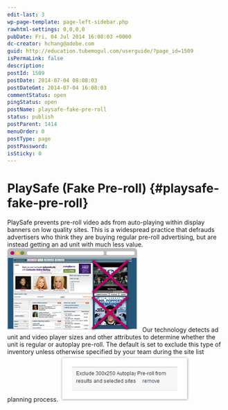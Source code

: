 ```yaml
---
edit-last: 3
wp-page-template: page-left-sidebar.php
rawhtml-settings: 0,0,0,0
pubDate: Fri, 04 Jul 2014 16:08:03 +0000
dc-creator: hchang@adobe.com
guid: http://education.tubemogul.com/userguide/?page_id=1509
isPermaLink: false
description: 
postId: 1509
postDate: 2014-07-04 08:08:03
postDateGmt: 2014-07-04 16:08:03
commentStatus: open
pingStatus: open
postName: playsafe-fake-pre-roll
status: publish
postParent: 1414
menuOrder: 0
postType: page
postPassword: 
isSticky: 0
---
```


# PlaySafe (Fake Pre-roll) {#playsafe-fake-pre-roll}

PlaySafe prevents pre-roll video ads from auto-playing within display banners on low quality sites. This is a widespread practice that defrauds advertisers who think they are buying regular pre-roll advertising, but are instead getting an ad unit with much less value. [ ![fake-pr](assets/fake-pr-300x194.png)](assets/fake-pr.png) &nbsp; Our technology detects ad unit and video player sizes and other attributes to determine whether the unit is regular or autoplay pre-roll. The default is set to exclude this type of inventory unless otherwise specified by your team during the site list planning process. [ ![image2013-10-18 11-19-36](assets/image2013-10-18-11-19-36-300x107.jpeg)](assets/image2013-10-18-11-19-36.jpeg) 
